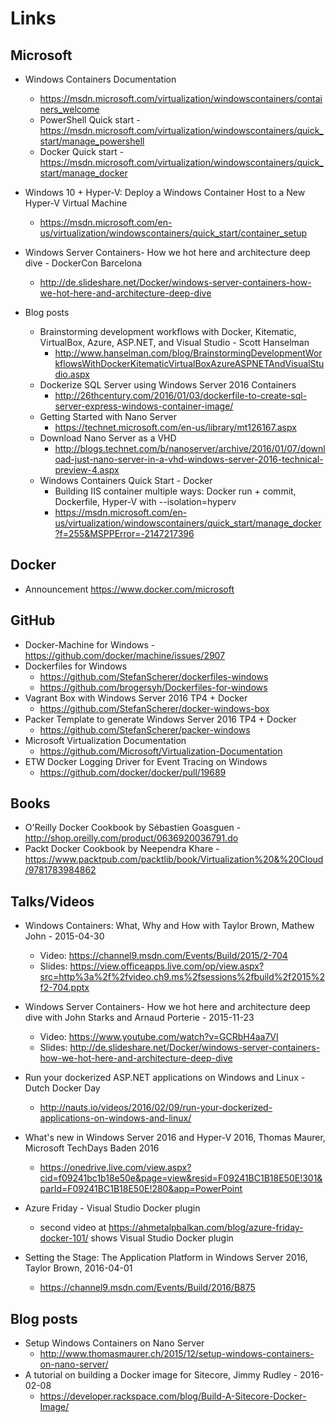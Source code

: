 # Links

## Microsoft

* Windows Containers Documentation
  * https://msdn.microsoft.com/virtualization/windowscontainers/containers_welcome
  * PowerShell Quick start - https://msdn.microsoft.com/virtualization/windowscontainers/quick_start/manage_powershell
  * Docker Quick start - https://msdn.microsoft.com/virtualization/windowscontainers/quick_start/manage_docker

* Windows 10 + Hyper-V: Deploy a Windows Container Host to a New Hyper-V Virtual Machine
  * https://msdn.microsoft.com/en-us/virtualization/windowscontainers/quick_start/container_setup

* Windows Server Containers- How we hot here and architecture deep dive - DockerCon Barcelona
  * http://de.slideshare.net/Docker/windows-server-containers-how-we-hot-here-and-architecture-deep-dive

* Blog posts
  * Brainstorming development workflows with Docker, Kitematic, VirtualBox, Azure, ASP.NET, and Visual Studio - Scott Hanselman
    * http://www.hanselman.com/blog/BrainstormingDevelopmentWorkflowsWithDockerKitematicVirtualBoxAzureASPNETAndVisualStudio.aspx
  * Dockerize SQL Server using Windows Server 2016 Containers
    * http://26thcentury.com/2016/01/03/dockerfile-to-create-sql-server-express-windows-container-image/
  * Getting Started with Nano Server
    * https://technet.microsoft.com/en-us/library/mt126167.aspx
  * Download Nano Server as a VHD
    * http://blogs.technet.com/b/nanoserver/archive/2016/01/07/download-just-nano-server-in-a-vhd-windows-server-2016-technical-preview-4.aspx
  * Windows Containers Quick Start - Docker
    * Building IIS container multiple ways: Docker run + commit, Dockerfile, Hyper-V with --isolation=hyperv
    * https://msdn.microsoft.com/en-us/virtualization/windowscontainers/quick_start/manage_docker?f=255&MSPPError=-2147217396

## Docker
  * Announcement https://www.docker.com/microsoft

## GitHub
  * Docker-Machine for Windows - https://github.com/docker/machine/issues/2907
  * Dockerfiles for Windows
    * https://github.com/StefanScherer/dockerfiles-windows
    * https://github.com/brogersyh/Dockerfiles-for-windows
  * Vagrant Box with Windows Server 2016 TP4 + Docker
    * https://github.com/StefanScherer/docker-windows-box
  * Packer Template to generate Windows Server 2016 TP4 + Docker
    * https://github.com/StefanScherer/packer-windows
  * Microsoft Virtualization Documentation
    * https://github.com/Microsoft/Virtualization-Documentation
  * ETW Docker Logging Driver for Event Tracing on Windows
    * https://github.com/docker/docker/pull/19689

## Books
  * O'Reilly Docker Cookbook by Sébastien Goasguen - http://shop.oreilly.com/product/0636920036791.do
  * Packt Docker Cookbook by Neependra Khare - https://www.packtpub.com/packtlib/book/Virtualization%20&%20Cloud/9781783984862

## Talks/Videos
  * Windows Containers: What, Why and How with Taylor Brown, Mathew John - 2015-04-30 
    * Video: https://channel9.msdn.com/Events/Build/2015/2-704
    * Slides: https://view.officeapps.live.com/op/view.aspx?src=http%3a%2f%2fvideo.ch9.ms%2fsessions%2fbuild%2f2015%2f2-704.pptx
  * Windows Server Containers- How we hot here and architecture deep dive with John Starks and Arnaud Porterie - 2015-11-23
    * Video: https://www.youtube.com/watch?v=GCRbH4aa7VI
    * Slides: http://de.slideshare.net/Docker/windows-server-containers-how-we-hot-here-and-architecture-deep-dive

  * Run your dockerized ASP.NET applications on Windows and Linux - Dutch Docker Day
    * http://nauts.io/videos/2016/02/09/run-your-dockerized-applications-on-windows-and-linux/
 
  * What's new in Windows Server 2016 and Hyper-V 2016, Thomas Maurer, Microsoft TechDays Baden 2016
    * https://onedrive.live.com/view.aspx?cid=f09241bc1b18e50e&page=view&resid=F09241BC1B18E50E!301&parId=F09241BC1B18E50E!280&app=PowerPoint
  * Azure Friday - Visual Studio Docker plugin
    * second video at https://ahmetalpbalkan.com/blog/azure-friday-docker-101/ shows Visual Studio Docker plugin
  * Setting the Stage: The Application Platform in Windows Server 2016, Taylor Brown, 2016-04-01
    * https://channel9.msdn.com/Events/Build/2016/B875
 
## Blog posts
  * Setup Windows Containers on Nano Server
    * http://www.thomasmaurer.ch/2015/12/setup-windows-containers-on-nano-server/
  * A tutorial on building a Docker image for Sitecore, Jimmy Rudley - 2016-02-08
    * https://developer.rackspace.com/blog/Build-A-Sitecore-Docker-Image/
